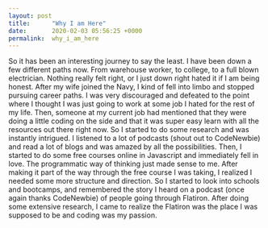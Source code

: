 ```yaml
---
layout: post
title:      "Why I am Here"
date:       2020-02-03 05:56:25 +0000
permalink:  why_i_am_here
---
```



So it has been an interesting journey to say the least. I have been down a few different paths now. From warehouse worker, to college, to a full blown electrician. Nothing really felt right, or I just down right hated it if I am being honest.  After my wife joined the Navy, I kind of fell into limbo and stopped pursuing career paths. I was very discouraged and defeated to the point where I thought I was just going to work at some job I hated for the rest of my life. Then, someone at my current job had mentioned that they were doing a little coding on the side and that it was super easy learn with all the resources out there right now. So I started to do some research and was instantly intrigued. I listened to a lot of podcasts (shout out to CodeNewbie) and read a lot of blogs and was amazed by all the possibilities. Then, I started to do some free courses online in Javascript and immediately fell in love. The programmatic way of thinking just made sense to me. After making it part of the way through the free course I was taking, I realized I needed some more structure and direction. So I started to look into schools and bootcamps, and remembered the story I heard on a podcast (once again thanks CodeNewbie) of people going through Flatiron. After doing some extensive research, I came to realize the Flatiron was the place I was supposed to be and coding was my passion. 

